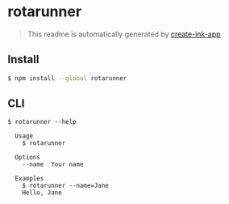 # rotarunner

> This readme is automatically generated by [create-ink-app](https://github.com/vadimdemedes/create-ink-app)


## Install

```bash
$ npm install --global rotarunner
```


## CLI

```
$ rotarunner --help

  Usage
    $ rotarunner

  Options
    --name  Your name

  Examples
    $ rotarunner --name=Jane
    Hello, Jane
```
